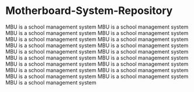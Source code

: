 # Motherboard-System-Repository



  MBU is a school management system
MBU is a school management system
MBU is a school management system
MBU is a school management system
MBU is a school management system
MBU is a school management system
MBU is a school management system
MBU is a school management system
MBU is a school management system
MBU is a school management system
MBU is a school management system
MBU is a school management system
MBU is a school management system
MBU is a school management system
MBU is a school management system
MBU is a school management system
MBU is a school management system
MBU is a school management system
MBU is a school management system

